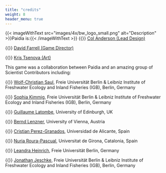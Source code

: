 ```yaml
---
title: "credits"
weight: 8
header_menu: true
---
```

{{< imageWithText src="images/4x/bw_logo_small.png" alt="Description" >}}Paidia is:{{< /imageWithText >}}
{{<icon class="fa-solid fa-puzzle-piece">}}&nbsp;[Col Anderson (Lead Design)](mailto:games@paidia.fun)

{{<icon class="fa-solid fa-gear">}}&nbsp;[David Farrell (Game Director)](mailto:games@paidia.fun)

{{<icon class="fa-solid fa-palette">}}&nbsp;[Kris Tsenova (Art)](mailto:games@paidia.fun)

This game was a collaboration between Paidia and an amazing group of Scientist Contributors including:


{{<icon class="fa-solid fa-microscope">}}&nbsp;[Wolf-Christian Saul](https://www.bcp.fu-berlin.de/en/biologie/arbeitsgruppen/zoologie/ag_jeschke/mitarbeiter/saul/index.html), Freie Universität Berlin & Leibniz Institute of Freshwater Ecology and Inland Fisheries (IGB), Berlin, Germany

{{<icon class="fa-solid fa-microscope">}}&nbsp;[Sophia Kimmig](https://sophia-kimmig.de/), Freie Universität Berlin & Leibniz Institute of Freshwater Ecology and Inland Fisheries (IGB), Berlin, Germany

{{<icon class="fa-solid fa-microscope">}}&nbsp;[Guillaume Latombe](https://www.research.ed.ac.uk/en/persons/guillaume-latombe), University of Edinburgh, UK

{{<icon class="fa-solid fa-microscope">}}&nbsp;[Bernd Lenzner](https://lenzner.github.io), University of Vienna, Austria

{{<icon class="fa-solid fa-microscope">}}&nbsp;[Cristian Perez-Granados](https://cvnet.cpd.ua.es/curriculum-breve/es/perez-granados-cristian/38586), Universidad de Alicante, Spain

{{<icon class="fa-solid fa-microscope">}}&nbsp;[Nuria Roura-Pascual](https://www.nrourapascual.com/), Universitat de Girona, Catalonia, Spain

{{<icon class="fa-solid fa-microscope">}}&nbsp;[Leandra Heinrich](https://www.bcp.fu-berlin.de/en/biologie/arbeitsgruppen/zoologie/ag_jeschke/index.html), Freie Universität Berlin, Germany

{{<icon class="fa-solid fa-microscope">}}&nbsp;[Jonathan Jeschke](https://www.bcp.fu-berlin.de/en/biologie/arbeitsgruppen/zoologie/ag_jeschke/mitarbeiter/jeschke/index.html), Freie Universität Berlin & Leibniz Institute of Freshwater Ecology and Inland Fisheries (IGB), Berlin, Germany



<!--

> {{<extlink text="Lead Game Design by Col Anderson" href="https://www.flaticon.com/free-icons/chef-hat" icon="fa fa-external-link">}}
- {{<extlink text="sprinkle-of-rock-salt-on-sliced-vegetables-3209239 - Pexels" href="https://www.pexels.com/video/sprinkle-of-rock-salt-on-sliced-vegetables-3209239/" icon="fa fa-external-link">}}

-->
